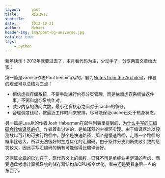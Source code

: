 ```yaml
---
layout:     post
title:      欢送2012
subtitle:   
date:       2012-12-31
author:     Mehaei
header-img: img/post-bg-universe.jpg
catalog: true
tags:
    - python
---
```

新年快乐！2012年就要过去了，本月看代码为主，少动手了，分享两篇文章给大家：

第一篇是varnish作者Poul henning写的，题为[Notes from the Architect](https://www.varnish-cache.org/trac/wiki/ArchitectNotes)，作者的观点可以总结为三点：

- 相信虚拟存储系统，不要手动进行内存分页管理，而是依赖虚存系统做这件事。不要和虚存系统作对。
- 减少内存的访问次数，最小化多核心之间对于cache的争夺。
- 合理调度线程，按最近工作时间来安排，尽可能保证cache已处于热身状态。

另一篇是LuaJit的作者Josh Haberman在邮件列表里提到的，[为什么手写的汇编码会比编译器的好](http://article.gmane.org/gmane.comp.lang.lua.general/75426)。作者着重讨论的，是编译器的主循环实现。由于编译器难以预测数以百计的可执行路径中，那个是快速路径，那个是慢速路径，走哪一个路径的概率比较大，所以无法很好的生成优化的汇编码。由于条件分支判断失败引致的惩罚较大，因此手写汇编码的确有可能做得比编译器好。

这两篇文章的启迪在于，现代意义上的编程，已经不再是单纯业务逻辑的考虑，而要通盘考虑计算机系统的储存器结构和CPU指令优化。看来还是要看底层一点的东西了。
